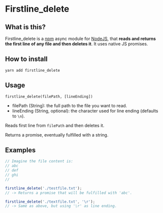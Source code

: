 # Firstline_delete

## What is this? 

Firstline_delete is a [npm](http://npmjs.org) async module for [NodeJS](http://nodejs.org/), that **reads and returns the first line of any file and then deletes it**. It uses native JS promises.

## How to install

`yarn add firstline_delete`

## Usage

`firstline_delete(filePath, [lineEnding])`

- filePath (String): the full path to the file you want to read.
- lineEnding (String, optional): the character used for line ending (defaults to `\n`).

Reads first line from `filePath` and then deletes it.

Returns a promise, eventually fulfilled with a string.

## Examples

```js
// Imagine the file content is:
// abc
// def
// ghi
//

firstline_delete('./testfile.txt');
// -> Returns a promise that will be fulfilled with 'abc'.

firstline_delete('./textfile.txt', '\r');
// -> Same as above, but using '\r' as line ending.
```
